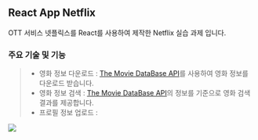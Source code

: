 ## React App Netflix
OTT 서비스 넷플릭스를 React를 사용하여 제작한 Netflix 실습 과제 입니다.

### 주요 기술 및 기능
> + 영화 정보 다운로드 : [The Movie DataBase API](https://developer.themoviedb.org/reference/intro/getting-started)를 사용하여 영화 정보를 다운로드 받습니다.
> + 영화 정보 검색 : [The Movie DataBase API](https://developer.themoviedb.org/reference/intro/getting-started)의 정보를 기준으로 영화 검색 결과를 제공합니다.
> + 프로필 정보 업로드 : 
<img src="https://img.shields.io/badge/Android-3DDC84?style=flat&logo=Android&logoColor=white"/>
